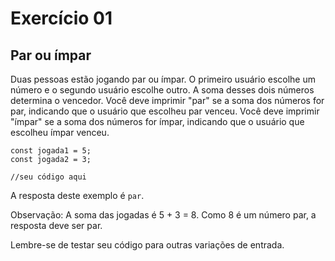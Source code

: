 # Exercício 01

## Par ou ímpar

Duas pessoas estão jogando par ou ímpar. O primeiro usuário escolhe um número e o segundo usuário escolhe outro. A soma desses dois números determina o vencedor.
Você deve imprimir "par" se a soma dos números for par, indicando que o usuário que escolheu par venceu. Você deve imprimir "ímpar" se a soma dos números for ímpar, indicando que o usuário que escolheu ímpar venceu.


```javascript=
const jogada1 = 5;
const jogada2 = 3;

//seu código aqui

```
A resposta deste exemplo é `par`.

Observação: A soma das jogadas é 5 + 3 = 8. Como 8 é um número par, a resposta deve ser par.


Lembre-se de testar seu código para outras variações de entrada.
